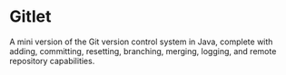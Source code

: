 # Gitlet
A mini version of the Git version control system in Java, complete with adding, committing, resetting, branching, merging, logging, and
remote repository capabilities.
